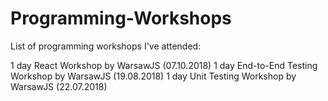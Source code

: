 # Programming-Workshops
List of programming workshops I've attended:

1 day React Workshop by WarsawJS (07.10.2018)
1 day End-to-End Testing Workshop by WarsawJS (19.08.2018)
1 day Unit Testing Workshop by WarsawJS (22.07.2018)
